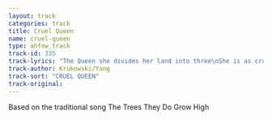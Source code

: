 ```yaml
---
layout: track
categories: track
title: Cruel Queen
name: cruel-queen
type: ahfow_track
track-id: 335
track-lyrics: "The Queen she divides her land into three\nShe is as cruel as she wants to be\nMany an hour she sits there all alone\nAll alone - but always thinking\nWhich of my children loves me the best?\nIâ€˜ll give them everything, leave none to the rest\nI'll give them all my land and my jewels too\nBut my love - none shall have it\nMother, dear mother, you've done me a great wrong\nYou married me when I was far too young\nThe man was rich, but he left me with a child\nI need your gold to feed him\nDaughter, dear daughter, I've done you no wrong\nI married you to a great lord's son\nFind a new man for when I'm dead and gone\nAs for gold, I'll give you nothing\nMother, dear mother, if you see fit\nGrant me your kingdom and I'll watch over it\nI will rule your land as you would yourself\nFor I am most like you\nDaughter, dear daughter, no I don't see fit\nTo give you my land, you'll have none of it\nYour words offend me for how could you presume\nThat you could rule as I do?\nWhich of my children loves me the best?\nIâ€˜ll give them everything, leave none to the rest\nI'll give them all my land and my jewels too\nBut my love - none shall have it\nMother, dear mother, I do not want your land\nI don't want your riches, nor jewels on my hand\nMy request is simple, it's every child's desire\nI only want your blessing\nDaughter, dear daughter, you're nothing but a fool\nThis world is governed by one and only rule\nI will die with all my land and all my jewels too\nAnd my love - none shall have it"
track-author: Krukowski/Yang
track-sort: "CRUEL QUEEN"
track-original: 
---
```

Based on the traditional song The Trees They Do Grow High